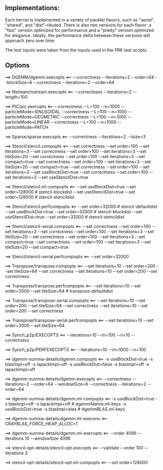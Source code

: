 ## Implementations:

Each kernel is implemented in a variety of parallel flavors, such as "serial",
"shared", and "dist"-ributed. There is also two versions for each flavor:
a "fast" version optimized for performance and a
"pretty" version optimized for elegance. Ideally, the performance delta
between these versions will approach zero over time.

The test inputs were taken from the inputs used in the PRK test scripts.

## Options

==> DGEMM/dgemm.execopts <==
--correctness --iterations=2 --order=64 --blockSize=8
--correctness --iterations=2 --order=64

==> Nstream/nstream.execopts <==
--correctness --iterations=2 --length=100

==> PIC/pic.execopts <==
--correctness --L=100 --n=1000 --particleMode=SINUSOIDAL
--correctness --L=100 --n=1000 --particleMode=GEOMETRIC
--correctness --L=100 --n=1000 --particleMode=LINEAR
--correctness --L=100 --n=1000 --particleMode=PATCH

==> Sparse/sparse.execopts <==
--correctness --iterations=2 --lsize=3

==> Stencil/stencil.compopts <==
--set correctness --set order=100 --set iterations=3
--set correctness --set order=100 --set iterations=3 --set tileSize=20
--set correctness --set order=100 --set iterations=3                   --set compact=true
--set correctness --set order=100 --set iterations=3 --set tileSize=20 --set compact=true
--set correctness --set order=100 --set iterations=3 --set useBlockDist=true
--set correctness --set order=100 --set iterations=3 --set useStencilDist=true

==> Stencil/stencil.ml-compopts <==
--set useBlockDist=true   --set order=128000 # stencil-blockdist
--set useStencilDist=true --set order=128000 # stencil-stencildist

==> Stencil/stencil.perfcompopts <==
                          --set order=32000 # stencil-defaultdist
--set useBlockDist=true   --set order=32000 # stencil-blockdist
--set useStencilDist=true --set order=32000 # stencil-stencildist

==> Stencil/stencil-serial.compopts <==
--set correctness --set order=100 --set iterations=3
--set correctness --set order=100 --set iterations=3 --set tileSize=20
--set correctness --set order=100 --set iterations=3                   --set compact=true
--set correctness --set order=100 --set iterations=3 --set tileSize=20 --set compact=true

==> Stencil/stencil-serial.perfcompopts <==
--set order=32000

==> Transpose/transpose.compopts <==
--set iterations=10 --set order=200 --set tileSize=64 --set correctness
--set iterations=10 --set order=200 --set correctness

==> Transpose/transpose.perfcompopts <==
--set iterations=10 --set order=2000 --set tileSize=64  # transpose-defaultdist

==> Transpose/transpose-serial.compopts <==
--set iterations=10 --set order=200 --set tileSize=64 --set correctness
--set iterations=10 --set order=200 --set correctness

==> Transpose/transpose-serial.perfcompopts <==
--set iterations=10 --set order=2000 --set tileSize=64

==> Synch_p2p/EXECOPTS <==
--iterations=10 --m=100 --n=10 --correctness

==> Synch_p2p/PERFEXECOPTS <==
--iterations=10 --m=1000 --n=100

==> dgemm-summa-details/dgemm.compopts <==
-s useBlockDist=true -s blasImpl=off -s lapackImpl=off
-s useBlockDist=false -s blasImpl=off -s lapackImpl=off

==> dgemm-summa-details/dgemm.execopts <==
--correctness --iterations=2 --order=64 --windowSize=8
--correctness --iterations=2 --order=64

==> dgemm-summa-details/dgemm.ml-compopts <==
-s useBlockDist=true -s blasImpl=off -s lapackImpl=off   # dgemmNative.ml-keys
-s useBlockDist=true -s blasImpl=blas                    # dgemmBLAS.ml-keys

==> dgemm-summa-details/dgemm.ml-execenv <==
CRAYBLAS_FORCE_HEAP_ALLOC=1

==> dgemm-summa-details/dgemm.ml-execopts <==
--order 4096 --iterations 10 --windowSize 4096

==> stencil-opt-details/stencil-opt.execopts <==
--validate --order 100 --iterations 3

==> stencil-opt-details/stencil-opt.ml-compopts <==
--set order=128000
